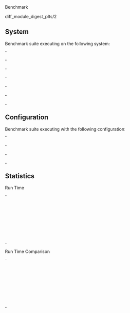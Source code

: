 Benchmark

diff_module_digest_plts/2

## System

Benchmark suite executing on the following system:

<table style="width: 1%">
  <tr>
    <th style="width: 1%; white-space: nowrap">Operating System</th>
    <td>macOS</td>
  </tr><tr>
    <th style="white-space: nowrap">CPU Information</th>
    <td style="white-space: nowrap">Apple M1 Pro</td>
  </tr><tr>
    <th style="white-space: nowrap">Number of Available Cores</th>
    <td style="white-space: nowrap">10</td>
  </tr><tr>
    <th style="white-space: nowrap">Available Memory</th>
    <td style="white-space: nowrap">16 GB</td>
  </tr><tr>
    <th style="white-space: nowrap">Elixir Version</th>
    <td style="white-space: nowrap">1.16.1</td>
  </tr><tr>
    <th style="white-space: nowrap">Erlang Version</th>
    <td style="white-space: nowrap">26.2.2</td>
  </tr>
</table>

## Configuration

Benchmark suite executing with the following configuration:

<table style="width: 1%">
  <tr>
    <th style="width: 1%">:time</th>
    <td style="white-space: nowrap">1 min</td>
  </tr><tr>
    <th>:parallel</th>
    <td style="white-space: nowrap">1</td>
  </tr><tr>
    <th>:warmup</th>
    <td style="white-space: nowrap">2 s</td>
  </tr>
</table>

## Statistics



Run Time

<table style="width: 1%">
  <tr>
    <th>Name</th>
    <th style="text-align: right">IPS</th>
    <th style="text-align: right">Average</th>
    <th style="text-align: right">Devitation</th>
    <th style="text-align: right">Median</th>
    <th style="text-align: right">99th&nbsp;%</th>
  </tr>

  <tr>
    <td style="white-space: nowrap">all modules removed</td>
    <td style="white-space: nowrap; text-align: right">4.22 K</td>
    <td style="white-space: nowrap; text-align: right">236.91 &micro;s</td>
    <td style="white-space: nowrap; text-align: right">&plusmn;14.09%</td>
    <td style="white-space: nowrap; text-align: right">231.29 &micro;s</td>
    <td style="white-space: nowrap; text-align: right">300.88 &micro;s</td>
  </tr>

  <tr>
    <td style="white-space: nowrap">all modules added</td>
    <td style="white-space: nowrap; text-align: right">4.21 K</td>
    <td style="white-space: nowrap; text-align: right">237.70 &micro;s</td>
    <td style="white-space: nowrap; text-align: right">&plusmn;13.81%</td>
    <td style="white-space: nowrap; text-align: right">233.46 &micro;s</td>
    <td style="white-space: nowrap; text-align: right">296.96 &micro;s</td>
  </tr>

  <tr>
    <td style="white-space: nowrap">1/3 added, 1/3 removed, 1/3 updated</td>
    <td style="white-space: nowrap; text-align: right">2.08 K</td>
    <td style="white-space: nowrap; text-align: right">481.86 &micro;s</td>
    <td style="white-space: nowrap; text-align: right">&plusmn;18.52%</td>
    <td style="white-space: nowrap; text-align: right">466.96 &micro;s</td>
    <td style="white-space: nowrap; text-align: right">632.78 &micro;s</td>
  </tr>

  <tr>
    <td style="white-space: nowrap">all modules updated</td>
    <td style="white-space: nowrap; text-align: right">1.37 K</td>
    <td style="white-space: nowrap; text-align: right">728.48 &micro;s</td>
    <td style="white-space: nowrap; text-align: right">&plusmn;17.99%</td>
    <td style="white-space: nowrap; text-align: right">705.58 &micro;s</td>
    <td style="white-space: nowrap; text-align: right">956.09 &micro;s</td>
  </tr>

  <tr>
    <td style="white-space: nowrap">no module changes</td>
    <td style="white-space: nowrap; text-align: right">1.33 K</td>
    <td style="white-space: nowrap; text-align: right">751.91 &micro;s</td>
    <td style="white-space: nowrap; text-align: right">&plusmn;31.04%</td>
    <td style="white-space: nowrap; text-align: right">723.50 &micro;s</td>
    <td style="white-space: nowrap; text-align: right">1040.60 &micro;s</td>
  </tr>

</table>


Run Time Comparison

<table style="width: 1%">
  <tr>
    <th>Name</th>
    <th style="text-align: right">IPS</th>
    <th style="text-align: right">Slower</th>
  <tr>
    <td style="white-space: nowrap">all modules removed</td>
    <td style="white-space: nowrap;text-align: right">4.22 K</td>
    <td>&nbsp;</td>
  </tr>

  <tr>
    <td style="white-space: nowrap">all modules added</td>
    <td style="white-space: nowrap; text-align: right">4.21 K</td>
    <td style="white-space: nowrap; text-align: right">1.0x</td>
  </tr>

  <tr>
    <td style="white-space: nowrap">1/3 added, 1/3 removed, 1/3 updated</td>
    <td style="white-space: nowrap; text-align: right">2.08 K</td>
    <td style="white-space: nowrap; text-align: right">2.03x</td>
  </tr>

  <tr>
    <td style="white-space: nowrap">all modules updated</td>
    <td style="white-space: nowrap; text-align: right">1.37 K</td>
    <td style="white-space: nowrap; text-align: right">3.07x</td>
  </tr>

  <tr>
    <td style="white-space: nowrap">no module changes</td>
    <td style="white-space: nowrap; text-align: right">1.33 K</td>
    <td style="white-space: nowrap; text-align: right">3.17x</td>
  </tr>

</table>